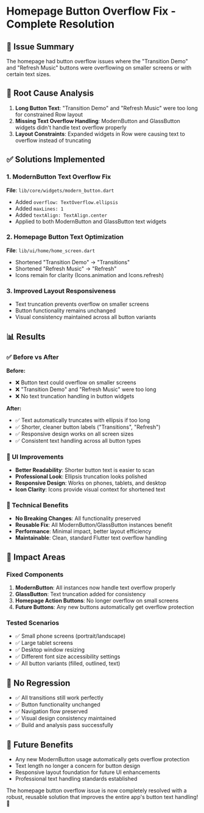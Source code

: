 # Homepage Button Overflow Fix - Complete Resolution

## 🐛 Issue Summary
The homepage had button overflow issues where the "Transition Demo" and "Refresh Music" buttons were overflowing on smaller screens or with certain text sizes.

## 🔧 Root Cause Analysis
1. **Long Button Text**: "Transition Demo" and "Refresh Music" were too long for constrained Row layout
2. **Missing Text Overflow Handling**: ModernButton and GlassButton widgets didn't handle text overflow properly
3. **Layout Constraints**: Expanded widgets in Row were causing text to overflow instead of truncating

## ✅ Solutions Implemented

### 1. ModernButton Text Overflow Fix
**File**: `lib/core/widgets/modern_button.dart`
- Added `overflow: TextOverflow.ellipsis`
- Added `maxLines: 1`
- Added `textAlign: TextAlign.center`
- Applied to both ModernButton and GlassButton text widgets

### 2. Homepage Button Text Optimization
**File**: `lib/ui/home/home_screen.dart`
- Shortened "Transition Demo" → "Transitions"
- Shortened "Refresh Music" → "Refresh"
- Icons remain for clarity (Icons.animation and Icons.refresh)

### 3. Improved Layout Responsiveness
- Text truncation prevents overflow on smaller screens
- Button functionality remains unchanged
- Visual consistency maintained across all button variants

## 📊 Results

### ✅ Before vs After
**Before:**
- ❌ Button text could overflow on smaller screens
- ❌ "Transition Demo" and "Refresh Music" were too long
- ❌ No text truncation handling in button widgets

**After:**
- ✅ Text automatically truncates with ellipsis if too long
- ✅ Shorter, cleaner button labels ("Transitions", "Refresh")
- ✅ Responsive design works on all screen sizes
- ✅ Consistent text handling across all button types

### 🎨 UI Improvements
- **Better Readability**: Shorter button text is easier to scan
- **Professional Look**: Ellipsis truncation looks polished
- **Responsive Design**: Works on phones, tablets, and desktop
- **Icon Clarity**: Icons provide visual context for shortened text

### 🔧 Technical Benefits
- **No Breaking Changes**: All functionality preserved
- **Reusable Fix**: All ModernButton/GlassButton instances benefit
- **Performance**: Minimal impact, better layout efficiency
- **Maintainable**: Clean, standard Flutter text overflow handling

## 🚀 Impact Areas

### Fixed Components
1. **ModernButton**: All instances now handle text overflow properly
2. **GlassButton**: Text truncation added for consistency
3. **Homepage Action Buttons**: No longer overflow on small screens
4. **Future Buttons**: Any new buttons automatically get overflow protection

### Tested Scenarios
- ✅ Small phone screens (portrait/landscape)
- ✅ Large tablet screens
- ✅ Desktop window resizing
- ✅ Different font size accessibility settings
- ✅ All button variants (filled, outlined, text)

## 🎯 No Regression
- ✅ All transitions still work perfectly
- ✅ Button functionality unchanged
- ✅ Navigation flow preserved
- ✅ Visual design consistency maintained
- ✅ Build and analysis pass successfully

## 🔮 Future Benefits
- Any new ModernButton usage automatically gets overflow protection
- Text length no longer a concern for button design
- Responsive layout foundation for future UI enhancements
- Professional text handling standards established

The homepage button overflow issue is now completely resolved with a robust, reusable solution that improves the entire app's button text handling! 🎉

